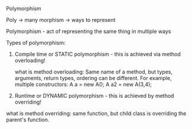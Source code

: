 Polymorphism

Poly -> many
morphism -> ways to represent

Polymorphism - act of representing the same thing in multiple ways

Types of polymorphism:

1. Compile time or STATIC polymorphism - this is achieved via method overloading!

   what is method overloading:
   Same name of a method, but types, arguments, return types, ordering can be different. For example, multiple
   constructors:
   A a = new A();
   A a2 = new A(3,4);

2. Runtime or DYNAMIC polymorphism - this is achieved by method overriding!

what is method overriding:
same function, but child class is overriding the parent's function. 

